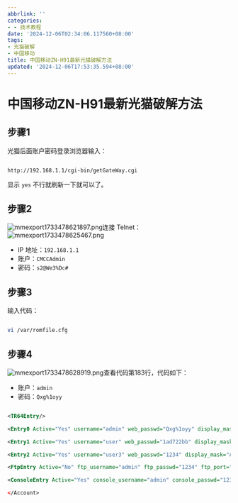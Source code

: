 ```yaml
---
abbrlink: ''
categories:
- - 技术教程
date: '2024-12-06T02:34:06.117560+08:00'
tags:
- 光猫破解
- 中国移动
title: 中国移动ZN-H91最新光猫破解方法
updated: '2024-12-06T17:53:35.594+08:00'
---
```

# 中国移动ZN-H91最新光猫破解方法

## 步骤1

光猫后面账户密码登录浏览器输入：

```

http://192.168.1.1/cgi-bin/getGateWay.cgi

```

显示 `yes` 不行就刷新一下就可以了。

## 步骤2

![mmexport1733478621897.png](https://ghtpdl.20010501.xyz/tptp/mmexport1733478621897.png)连接 Telnet：![mmexport1733478625467.png](https://ghtpdl.20010501.xyz/tptp/mmexport1733478625467.png)

- IP 地址：`192.168.1.1`
- 账户：`CMCCAdmin`
- 密码：`s2@We3%Dc#`

## 步骤3

输入代码：

```bash

vi /var/romfile.cfg

```

## 步骤4

![mmexport1733478628919.png](https://ghtpdl.20010501.xyz/tptp/mmexport1733478628919.png)查看代码第183行，代码如下：

- 账户：`admin`
- 密码：`Qxg%1oyy`

```xml

<TR64Entry/>

<Entry0 Active="Yes" username="admin" web_passwd="Qxg%1oyy" display_mask="FF FF FF FF FF F"/>

<Entry1 Active="Yes" username="user" web_passwd="1ad722bb" display_mask="BF 00 0F 19 07 00"/>

<Entry2 Active="Yes" username="user3" web_passwd="1234" display_mask="AF 00 07 08 07 00 03"/>

<FtpEntry Active="No" ftp_username="admin" ftp_passwd="1234" ftp_port="21" />

<ConsoleEntry Active="Yes" console_username="admin" console_passwd="1234" />

</Account>

```
